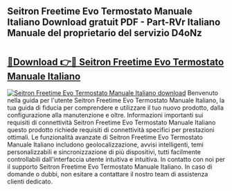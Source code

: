 ## Seitron Freetime Evo Termostato Manuale Italiano Download gratuit PDF - Part-RVr Italiano Manuale del proprietario del servizio D4oNz

# <h2><a href="http://dfflx5b.blite.top/?on=Seitron+Freetime+Evo+Termostato+Manuale+Italiano">🔗Download 👉🔴 Seitron Freetime Evo Termostato Manuale Italiano</a></h2>

[![Seitron Freetime Evo Termostato Manuale Italiano download](https://i.imgur.com/lujVjoI.png)](http://dfflx5b.blite.top/?on=Seitron+Freetime+Evo+Termostato+Manuale+Italiano)
Benvenuto nella guida per l'utente Seitron Freetime Evo Termostato Manuale Italiano, la tua guida di fiducia per comprendere e utilizzare il tuo nuovo prodotto, dalla configurazione alla manutenzione e oltre. Informazioni importanti sui requisiti di connettività Seitron Freetime Evo Termostato Manuale Italiano questo prodotto richiede requisiti di connettività specifici per prestazioni ottimali. Le funzionalità avanzate di Seitron Freetime Evo Termostato Manuale Italiano includono geolocalizzazione, avvisi intelligenti, temi personalizzabili e sincronizzazione di più dispositivi, tutti facilmente controllabili dall'interfaccia utente intuitiva e intuitiva. In contatto con noi per il supporto Seitron Freetime Evo Termostato Manuale Italiano. In caso di domande o dubbi, non esitare a contattare il nostro team di assistenza clienti dedicato.
